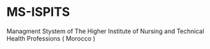# MS-ISPITS
Managment Stystem of The Higher Institute of Nursing and Technical Health Professions  ( Morocco )
